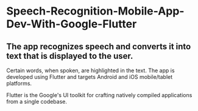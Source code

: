 # Speech-Recognition-Mobile-App-Dev-With-Google-Flutter

## The app recognizes speech and converts it into text that is displayed to the user.

Certain words, when spoken, are highlighted in the text. The app is developed using Flutter and targets Android and iOS mobile/tablet platforms.

Flutter is the Google's UI toolkit for crafting natively compiled applications from a single codebase.
